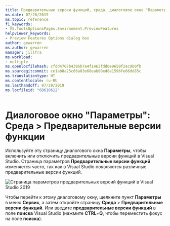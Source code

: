 ```yaml
---
title: Предварительные версии функций, среда, диалоговое окно "Параметры"
ms.date: 07/26/2019
ms.topic: reference
f1_keywords:
- VS.ToolsOptionsPages.Environment.PreviewFeatures
helpviewer_keywords:
- Preview Features Options dialog box
author: gewarren
ms.author: gewarren
manager: jillfra
ms.workload:
- multiple
ms.openlocfilehash: cfdd4707b4396b7a4f1463fdd0e9659f2ec9b0fb
ms.sourcegitcommit: ce1ab8a25c66a83e60eab80ed8e1596fe66dd85c
ms.translationtype: HT
ms.contentlocale: ru-RU
ms.lasthandoff: 07/29/2019
ms.locfileid: "68610612"
---
```

# <a name="options-dialog-box-environment--preview-features"></a>Диалоговое окно "Параметры": Среда \> Предварительные версии функции

Используйте эту страницу диалогового окна **Параметры**, чтобы включить или отключить предварительные версии функций в Visual Studio. Страница параметров **Предварительные версии функций** изменяется часто, так как в Visual Studio появляются различные предварительные версии функций.

![Страница параметров предварительных версий функций в Visual Studio 2019](media/environment-preview-features-page.png)

Чтобы перейти к этому диалоговому окну, щелкните пункт **Параметры** в меню **Сервис**, а затем откройте страницу **Среда** > **Предварительные версии функций**. Или введите **предварительные версии функций** в поле **поиска** Visual Studio (нажмите **CTRL**+**Q**, чтобы переместить фокус на поле **поиска**).